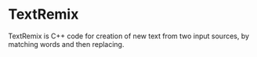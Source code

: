 # TextRemix

TextRemix is C++ code for creation of new text from two input sources, by matching words and then replacing.
